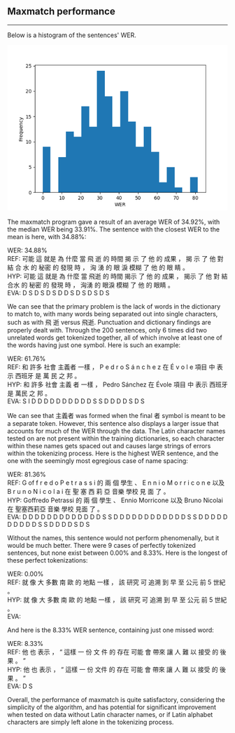 ## Maxmatch performance
___

Below is a histogram of the sentences' WER.

![WER Histogram](werHist.png)

The maxmatch program gave a result of an average WER of 34.92%, with the median WER being 33.91%. The sentence with the closest WER to the mean is here, with 34.88%:  

WER: 34.88%  
REF: 可能 這 就是 為 什麼 當 飛 逝  的 時間 揭 示  了 他 的 成果 ， 揭 示  了 他 對 結 合 水   的 秘密 的 發現 時 ， 洶 湧  的 眼 淚  模糊 了 他 的 眼 睛  。   
HYP: 可能 這 就是 為 什麼 當   飛逝 的 時間   揭示 了 他 的 成果 ，   揭示 了 他 對     結合水 的 秘密 的 發現 時 ，   洶湧 的   眼淚 模糊 了 他 的   眼睛 。   
EVA:                D S       D S             D S        D D S                 D S    D S           D S

We can see that the primary problem is the lack of words in the dictionary to match to, with many words being separated out into single characters, such as with 飛 逝 versus 飛逝. Punctuation and dictionary findings are properly dealt with. Through the 200 sentences, only 6 times did two unrelated words get tokenized together, all of which involve at least one of the words having just one symbol. Here is such an example:

WER: 61.76%  
REF: 和 許多 社會 主義者   一樣 ， P e d r o S á n c h e     z       在 É v o l e     項目 中 表示 西班牙 是 萬 民  之 邦 。   
HYP: 和 許多 社會 主義  者 一樣 ，                     Pedro Sánchez 在         Évole 項目 中 表示 西班牙 是   萬民 之 邦 。   
EVA:         S   I      D D D D D D D D D D S     S         D D D D S                   D S   

We can see that 主義者 was formed when the final 者 symbol is meant to be a separate token. However, this sentence also displays a larger issue that accounts for much of the WER through the data. The Latin character names tested on are not present within the training dictionaries, so each character within these names gets spaced out and causes large strings of errors within the tokenizing process. Here is the highest WER sentence, and the one with the seemingly most egregious case of name spacing:
    
WER: 81.36%  
REF: G of f r e d o P e t r a s s        i        的 兩 個 學生 、 E n n i o M o r r i c o n     e         以及 B r u n o N i c o l a     i       在 聖 塞 西 莉 亞     音樂 學校 見 面  了 。   
HYP:                            Goffredo Petrassi 的 兩 個 學生 、                         Ennio Morricone 以及                     Bruno Nicolai 在         聖塞西莉亞 音樂 學校   見面 了 。  
EVA: D D  D D D D D D D D D D D S        S                   D D D D D D D D D D D D S     S            D D D D D D D D D D S     S         D D D D S           D S   

Without the names, this sentence would not perform phenomenally, but it would be much better. There were 9 cases of perfectly tokenized sentences, but none exist between 0.00% and 8.33%. Here is the longest of these perfect tokenizations:

WER: 0.00%  
REF: 就 像 大 多數 南 歐 的 地點 一樣 ， 該 研究 可 追溯 到 早 至 公元 前 5 世紀 。   
HYP: 就 像 大 多數 南 歐 的 地點 一樣 ， 該 研究 可 追溯 到 早 至 公元 前 5 世紀 。   
EVA: 

And here is the 8.33% WER sentence, containing just one missed word:

WER: 8.33%  
REF: 他 也 表示 ， “ 這樣 一 份 文 件  的 存在 可能 會 帶來 讓 人 難 以 接受 的 後果 。 ”   
HYP: 他 也 表示 ， “ 這樣 一 份   文件 的 存在 可能 會 帶來 讓 人 難 以 接受 的 後果 。 ”   
EVA:                   D S 

Overall, the performance of maxmatch is quite satisfactory, considering the simplicity of the algorithm, and has potential for significant improvement when tested on data without Latin character names, or if Latin alphabet characters are simply left alone in the tokenizing process.